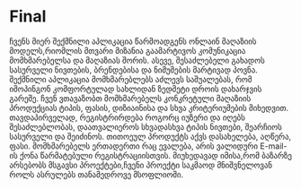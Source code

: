 # Final
ჩვენს მიერ შექმნილი აპლიკაცია წარმოადგენს ონლაინ მაღაზიის მოდელს,რიომლის მთვარი მიზანია გაამარტივოს
კომუნიკაცია მომხმარებელსა და მაღაზიას შორის. ასევე, შესაძლებელი გახადოს 
სასურველი ნივთების, ბრენდებისა და ნიმუშების  მარტივად პოვნა. შექმნილი აპლიკაცია მომხმარებლებს აძლევს საშუალებას,
რომ იშოპინგონ კომფორტულად სახლიდან ზედმეტი დროის დახარჯვის გარეშე.
ჩვენ ვთავაზობთ მომხმარებელს კონკრეტული მაღაზიის პროდუქციას  ტიპის, ფასის, დიზიაინისა და სხვა კრიტერიუმების მიხედვით.
თავდაპირველად, რეგისტრირდება როგორც იუზერი და იღებს შესაძლებლობას, დაათვალიეროს სხვადასხვა
ტიპის ნივთები, შეარჩიოს სასურველი და შეიძინოს. თითოეულ პროდუქტს აქვს დასახელება, აღწერა, ფასი. მომხმარებელს 
ერთადერთი რაც ევალება, არის ვალიდური E-mail-ის ქონა წარმატებული რეგისტრაციისთვის.
მიუხედავად იმისა,რომ ბაზარზე არსებობს მსგავსი პროექტები,ჩვენი პროექტი  საკმაოდ მნიშვნელოვან როლს ასრულებს თანამედროვე
მსოფლიოში.
